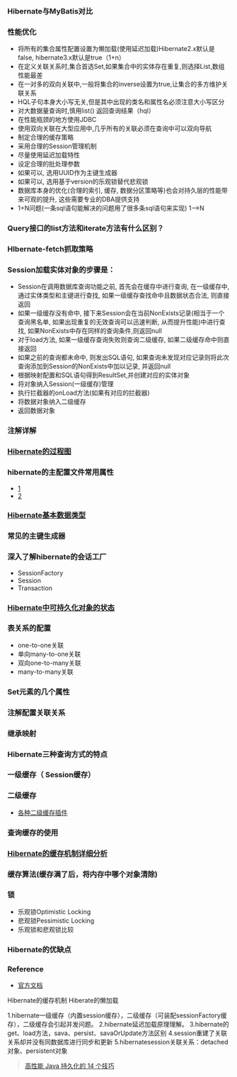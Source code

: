 ### Hibernate与MyBatis对比
### 性能优化
- 将所有的集合属性配置设置为懒加载(使用延迟加载)Hibernate2.x默认是false, hibernate3.x默认是true（1+n）
- 在定义关联关系时,集合首选Set,如果集合中的实体存在重复,则选择List,数组性能最差
- 在一对多的双向关联中,一般将集合的inverse设置为true,让集合的多方维护关联关系
- HQL子句本身大小写无关,但是其中出现的类名和属性名必须注意大小写区分
- 对大数据量查询时,慎用list() 返回查询结果（hql）
- 在性能瓶颈的地方使用JDBC
- 使用双向关联在大型应用中,几乎所有的关联必须在查询中可以双向导航       
- 制定合理的缓存策略
- 采用合理的Session管理机制
- 尽量使用延迟加载特性
- 设定合理的批处理参数
- 如果可以, 选用UUID作为主键生成器
- 如果可以, 选用基于version的乐观锁替代悲观锁
- 数据库本身的优化(合理的索引, 缓存, 数据分区策略等)也会对持久层的性能带来可观的提升, 这些需要专业的DBA提供支持
- 1+N问题(一条sql语句能解决的问题用了很多条sql语句来实现) 1-->N 
### Query接口的list方法和iterate方法有什么区别？
### HIbernate-fetch抓取策略
### Session加载实体对象的步骤是：
- Session在调用数据库查询功能之前, 首先会在缓存中进行查询, 在一级缓存中, 通过实体类型和主键进行查找, 如果一级缓存查找命中且数据状态合法, 则直接返回
- 如果一级缓存没有命中, 接下来Session会在当前NonExists记录(相当于一个查询黑名单, 如果出现重复的无效查询可以迅速判断, 从而提升性能)中进行查找, 如果NonExists中存在同样的查询条件,则返回null
- 对于load方法, 如果一级缓存查询失败则查询二级缓存, 如果二级缓存命中则直接返回
- 如果之前的查询都未命中, 则发出SQL语句, 如果查询未发现对应记录则将此次查询添加到Session的NonExists中加以记录, 并返回null
- 根据映射配置和SQL语句得到ResultSet,并创建对应的实体对象
- 将对象纳入Session(一级缓存)管理
- 执行拦截器的onLoad方法(如果有对应的拦截器)
- 将数据对象纳入二级缓存
- 返回数据对象
### 注解详解
### [Hibernate的过程图](http://i.imgur.com/Zk0ddsR.png)
### hibernate的主配置文件常用属性
- [1](http://i.imgur.com/Cpc1plY.png)
- [2](http://i.imgur.com/OxNTEKK.png) 
### [Hibernate基本数据类型](http://i.imgur.com/juJBmIE.png)
### 常见的主键生成器
### 深入了解hibernate的会话工厂
- SessionFactory
- Session
- Transaction
### [Hibernate中可持久化对象的状态](http://i.imgur.com/n8h5P28.png)
### 表关系的配置
- one-to-one关联
- 单向many-to-one关联
- 双向one-to-many关联
- many-to-many关联
### Set元素的几个属性
### 注解配置关联关系
### 继承映射
### Hibernate三种查询方式的特点
### 一级缓存（ Session缓存）
### 二级缓存
- [各种二级缓存插件](http://i.imgur.com/jTF28J3.png)
### 查询缓存的使用
### [Hibernate的缓存机制详细分析](http://www.cnblogs.com/xiaoluo501395377/p/3377604.html)
### 缓存算法(缓存满了后，将内存中哪个对象清除)
### 锁
- 乐观锁Optimistic Locking 
- 悲观锁Pessimistic Locking
- 乐观锁和悲观锁比较
### Hibernate的优缺点
### Reference
- [官方文档](http://docs.jboss.org/hibernate/orm/current/)


Hibernate的缓存机制
Hiberate的懒加载

1.hibernate一级缓存（内置session缓存），二级缓存（可装配sessionFactory缓存），二级缓存会引起并发问题。 
2.hibernate延迟加载原理理解。
3.hibernate的get、load方法，sava、persist、savaOrUpdate方法区别
4.session重建了关联关系却并没有同数据库进行同步和更新
5.hibernatesession关联关系：detached对象、persistent对象

> [高性能 Java 持久化的 14 个技巧](https://my.oschina.net/editorial-story/blog/1572969)
